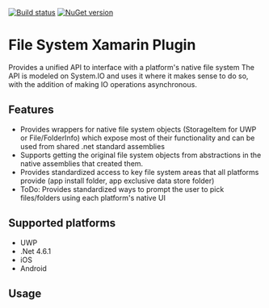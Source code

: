 [![Build status](https://ci.appveyor.com/api/projects/status/6wab6l0x8rctc5w2?svg=true)](https://ci.appveyor.com/project/Aftnet/filesystemplugin)
[![NuGet version](https://img.shields.io/nuget/v/Xam.Plugin.FileSystem.svg)](https://badge.fury.io/nu/Xam.Plugin.FileSystem)

# File System Xamarin Plugin

Provides a unified API to interface with a platform's native file system
The API is modeled on System.IO and uses it where it makes sense to do so, with the addition of making IO operations asynchronous.

## Features

- Provides wrappers for native file system objects (StorageItem for UWP or File/FolderInfo) which expose most of their functionality and can be used from shared .net standard assemblies
- Supports getting the original file system objects from abstractions in the native assemblies that created them.
- Provides standardized access to key file system areas that all platforms provide (app install folder, app exclusive data store folder)
- ToDo: Provides standardized ways to prompt the user to pick files/folders using each platform's native UI

## Supported platforms

- UWP
- .Net 4.6.1
- iOS
- Android

## Usage
